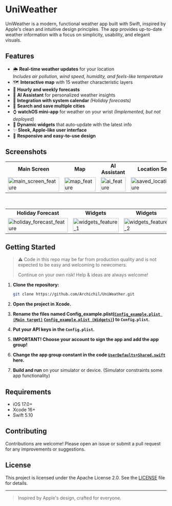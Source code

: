 # UniWeather

UniWeather is a modern, functional weather app built with Swift, inspired by Apple's clean and intuitive design principles. The app provides up-to-date weather information with a focus on simplicity, usability, and elegant visuals.


## Features
- 🌦️ **Real-time weather updates** for your location  
  *Includes air pollution, wind speed, humidity, and feels-like temperature*
- 🗺️ **Interactive map** with 15 weather characteristic layers
- 📅 **Hourly and weekly forecasts**
- 🤖 **AI Assistant** for personalized weather insights
- 📆 **Integration with system calendar** *(Holiday forecasts)*
- 🔎 **Search and save multiple cities**
- ⌚ **watchOS mini-app** for weather on your wrist _(Implemented, but not deployed)_
- 🧩 **Dynamic widgets** that auto-update with the latest info
- ✨ **Sleek, Apple-like user interface**
- 📱 **Responsive and easy-to-use design**

## Screenshots

<div align="center">

<table width="100%">
  <tr>
    <td align="center" width="25%"><b>Main Screen</b></td>
    <td align="center" width="25%"><b>Map</b></td>
    <td align="center" width="25%"><b>AI Assistant</b></td>
    <td align="center" width="25%"><b>Location Searcher</b></td>
  </tr>
  <tr>
    <td width="25%"><img src="https://github.com/user-attachments/assets/9f504b94-55f9-4cf7-ab6d-125b5493c940" alt="main_screen_feature" width="100%" /></td>
    <td width="25%"><img src="https://github.com/user-attachments/assets/d668c0a6-0235-40b6-85db-abf9c6ecb1aa" alt="map_feature" width="100%" /></td>
    <td width="25%"><img src="https://github.com/user-attachments/assets/af1efb6a-982f-4d63-b678-52a906fa171a" alt="ai_feature" width="100%" /></td>
    <td width="25%"><img src="https://github.com/user-attachments/assets/30de5ca9-b514-4737-88b2-b019187a081f" alt="saved_locations_feature" width="100%" /></td>
  </tr>
</table>

<br>

<table width="100%">
  <tr>
    <td align="center" width="33%"><b>Holiday Forecast</b></td>
    <td align="center" width="33%"><b>Widgets</b></td>
    <td align="center" width="33%"><b>Widgets</b></td>
  </tr>
  <tr>
    <td width="33%"><img src="https://github.com/user-attachments/assets/e7cda937-9378-44a6-8e62-c405dfb798b8" alt="holiday_forecast_feature" width="100%" /></td>
    <td width="33%"><img src="https://github.com/user-attachments/assets/640ba0ba-137c-45e5-ad0f-ae52a4dd71f6" alt="widgets_feature_1" width="100%" /></td>
    <td width="33%"><img src="https://github.com/user-attachments/assets/c02a9484-28c8-4d3c-87ef-0070dc99689e" alt="widgets_feature_2" width="100%" /></td>
  </tr>
</table>

</div>

## Getting Started

> :warning: Code in this repo may be far from production quality and is not expected to be easy and welcoming to newcomers.
>
> Continue on your own risk! Help & ideas are always welcome!

1. **Clone the repository:**
   ```bash
   git clone https://github.com/Archichil/UniWeather.git
   ```

2. **Open the project in Xcode.**

3. **Rename the files named Config_example.plist([`Config_example.plist (Main target)`](UniWeather/Config_Example.plist) [`Config_example.plist (Widgets)`](UniWeatherWidgets/Config_Example.plist))  to `Config.plist`.**

4. **Put your API keys in the `Config.plist`.**

5. **IMPORTANT! Choose your account to sign the app and add the app group!**

6. **Change the app group constant in the code [`UserDefaults+Shared.swift`](UniWeather/Domain/Extensions/UserDefaults+Shared.swift#L11) here.** 

7. **Build and run** on your simulator or device. (Simulator constraints some app functionality)

## Requirements

- iOS 17.0+
- Xcode 16+
- Swift 5.10

## Contributing

Contributions are welcome! Please open an issue or submit a pull request for any improvements or suggestions.

## License

This project is licensed under the Apache License 2.0. See the [LICENSE](LICENSE) file for details.

---

> Inspired by Apple's design, crafted for everyone.

